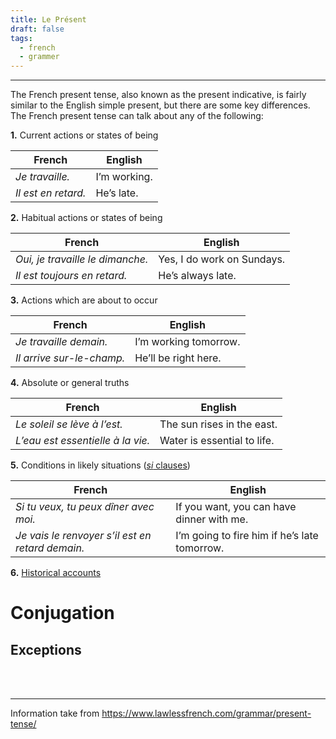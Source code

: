 ```yaml
---
title: Le Présent
draft: false
tags:
  - french
  - grammer
---
```

---

The French present tense, also known as the present indicative, is fairly similar to the English simple present, but there are some key differences. The French present tense can talk about any of the following:

**1.** Current actions or states of being

| French              | English      |
| ------------------- | ------------ |
| _Je travaille._     | I’m working. |
| _Il est en retard._ | He’s late.   |

**2.** Habitual actions or states of being

| French                           | English                    |
| -------------------------------- | -------------------------- |
| _Oui, je travaille le dimanche._ | Yes, I do work on Sundays. |
| _Il est toujours en retard._     | He’s always late.          |

**3.** Actions which are about to occur

| French                    | English               |
| ------------------------- | --------------------- |
| _Je travaille demain._    | I’m working tomorrow. |
| _Il arrive sur-le-champ._ | He’ll be right here.  |

**4.** Absolute or general truths

| French                            | English                     |
| --------------------------------- | --------------------------- |
| _Le soleil se lève à l’est._      | The sun rises in the east.  |
| _L’eau est essentielle à la vie._ | Water is essential to life. |

**5.** Conditions in likely situations ([_si_ clauses](https://www.lawlessfrench.com/grammar/si-clauses-conditionals/))

| French                                           | English                                      |
| ------------------------------------------------ | -------------------------------------------- |
| _Si tu veux, tu peux dîner avec moi._            | If you want, you can have dinner with me.    |
| _Je vais le renvoyer s’il est en retard demain._ | I’m going to fire him if he’s late tomorrow. |

**6.** [Historical accounts](https://www.lawlessfrench.com/grammar/historical-tenses/)

# Conjugation

## Exceptions
<br><br>

---
Information take from https://www.lawlessfrench.com/grammar/present-tense/